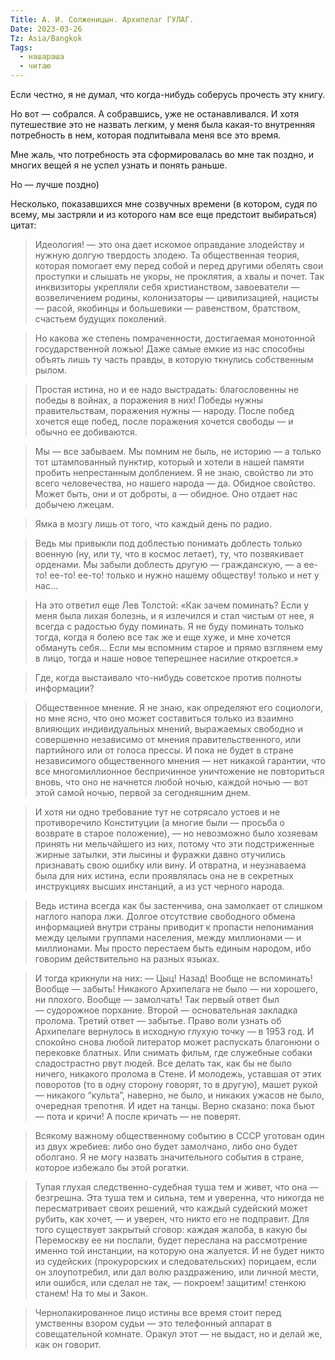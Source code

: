 ```yaml
---
Title: А. И. Солженицын. Архипелаг ГУЛАГ.
Date: 2023-03-26
Tz: Asia/Bangkok
Tags:
  - нашараша
  - читаю
---
```


Если честно, я не думал, что когда-нибудь соберусь прочесть эту книгу.

Но вот — собрался. А собравшись, уже не останавливался. И хотя путешествие это
не назвать легким, у меня была какая-то внутренняя потребность в нем, которая
подпитывала меня все это время.

Мне жаль, что потребность эта сформировалась во мне так поздно, и многих вещей
я не успел узнать и понять раньше.

Но — лучше поздно)

Несколько, показавшихся мне созвучных времени (в котором, судя по всему, мы
застряли и из которого нам все еще предстоит выбираться) цитат:

> Идеология! — это она дает искомое оправдание злодейству и нужную долгую
> твердость злодею. Та общественная теория, которая помогает ему перед собой
> и перед другими обелять свои проступки и слышать не укоры, не проклятия, а
> хвалы и почет. Так инквизиторы укрепляли себя христианством, завоеватели —
> возвеличением родины, колонизаторы — цивилизацией, нацисты — расой, якобинцы и
> большевики — равенством, братством, счастьем будущих поколений.

> Но какова же степень помраченности, достигаемая монотонной государственной
> ложью! Даже самые емкие из нас способны объять лишь ту часть правды, в которую
> ткнулись собственным рылом.

> Простая истина, но и ее надо выстрадать: благословенны не победы в войнах,
> а поражения в них! Победы нужны правительствам, поражения нужны — народу.
> После побед хочется еще побед, после поражения хочется свободы — и обычно ее
> добиваются.

> Мы — все забываем. Мы помним не быль, не историю — а только тот штампованный
> пунктир, который и хотели в нашей памяти пробить непрестанным долблением. Я
> не знаю, свойство ли это всего человечества, но нашего народа — да. Обидное
> свойство. Может быть, они и от доброты, а — обидное. Оно отдает нас добычею
> лжецам.

> Ямка в мозгу лишь от того, что каждый день по радио.

> Ведь мы привыкли под доблестью понимать доблесть только военную (ну, или ту,
> что в космос летает), ту, что позвякивает орденами. Мы забыли доблесть другую —
> гражданскую, — а ее-то! ее-то! ее-то! только и нужно нашему обществу! только и
> нет у нас…

> На это ответил еще Лев Толстой: «Как зачем поминать? Если у меня была лихая
> болезнь, и я излечился и стал чистым от нее, я всегда с радостью буду поминать.
> Я не буду поминать только тогда, когда я болею все так же и еще хуже, и мне
> хочется обмануть себя… Если мы вспомним старое и прямо взглянем ему в лицо,
> тогда и наше новое теперешнее насилие откроется.»

> Где, когда выстаивало что-нибудь советское против полноты информации?

> Общественное мнение. Я не знаю, как определяют его социологи, но мне ясно,
> что оно может составиться только из взаимно влияющих индивидуальных мнений,
> выражаемых свободно и совершенно независимо от мнения правительственного,
> или партийного или от голоса прессы. И пока не будет в стране независимого
> общественного мнения — нет никакой гарантии, что все многомиллионное
> беспричинное уничтожение не повториться вновь, что оно не начнется любой ночью,
> каждой ночью — вот этой самой ночью, первой за сегодняшним днем.

> И хотя ни одно требование тут не сотрясало устоев и не противоречило
> Конституции (а многие были — просьба о возврате в старое положение), —
> но невозможно было хозяевам принять ни мельчайшего из них, потому что эти
> подстриженные жирные затылки, эти лысины и фуражки давно отучились признавать
> свою ошибку или вину. И отвратна, и неузнаваема была для них истина, если
> проявлялась она не в секретных инструкциях высших инстанций, а из уст черного
> народа.

> Ведь истина всегда как бы застенчива, она замолкает от слишком наглого напора
> лжи. Долгое отсутствие свободного обмена информацией внутри страны приводит
> к пропасти непонимания между целыми группами населения, между миллионами — и
> миллионами. Мы просто перестаем быть единым народом, ибо говорим действительно
> на разных языках.

> И тогда крикнули на них: — Цыц! Назад! Вообще не вспоминать! Вообще — забыть!
> Никакого Архипелага не было — ни хорошего, ни плохого. Вообще — замолчать!
> Так первый ответ был — судорожное порхание. Второй — основательная закладка
> пролома. Третий ответ — забытье. Право воли узнать об Архипелаге вернулось
> в исходную глухую точку — в 1953 год. И спокойно снова любой литератор может
> распускать благонюни о перековке блатных. Или снимать фильм, где служебные
> собаки сладострастно рвут людей. Все делать так, как бы не было ничего,
> никакого пролома в Стене. И молодежь, уставшая от этих поворотов (то в одну
> сторону говорят, то в другую), машет рукой — никакого “культа”, наверно, не
> было, и никаких ужасов не было, очередная трепотня. И идет на танцы. Верно
> сказано: пока бьют — пота и кричи! А после кричать — не поверят.

> Всякому важному общественному событию в СССР уготован один из двух
> жребиев: либо оно будет замолчано, либо оно будет оболгано. Я не могу назвать
> значительного события в стране, которое избежало бы этой рогатки.

> Тупая глухая следственно-судебная туша тем и живет, что она — безгрешна.
> Эта туша тем и сильна, тем и уверенна, что никогда не пересматривает своих
> решений, что каждый судейский может рубить, как хочет, — и уверен, что никто
> его не подправит. Для того существует закрытый сговор: каждая жалоба, в
> какую бы Перемоскву ее ни послали, будет переслана на рассмотрение именно той
> инстанции, на которую она жалуется. И не будет никто из судейских (прокурорских
> и следовательских) порицаем, если он злоупотребил, или дал волю раздражению,
> или личной мести, или ошибся, или сделал не так, — покроем! защитим! стенкою
> станем! На то мы и Закон. 

> Чернолакированное лицо истины все время стоит перед
> умственны взором судьи — это телефонный аппарат в совещательной комнате. Оракул
> этот — не выдаст, но и делай же, как он говорит.

